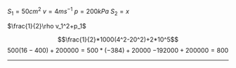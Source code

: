 $S_1 =50cm^2$
$v = 4ms^{-1}$
$p = 200kPa$
$S_2 = x$

$\frac{1}{2}\rho v_1^2+p_1$

$$\frac{1}{2}*1000(4^2-20^2)+2*10^5$$
$500(16-400)+200000=500*(-384)+20 000$
$-192000 + 200000 = 800$

---


